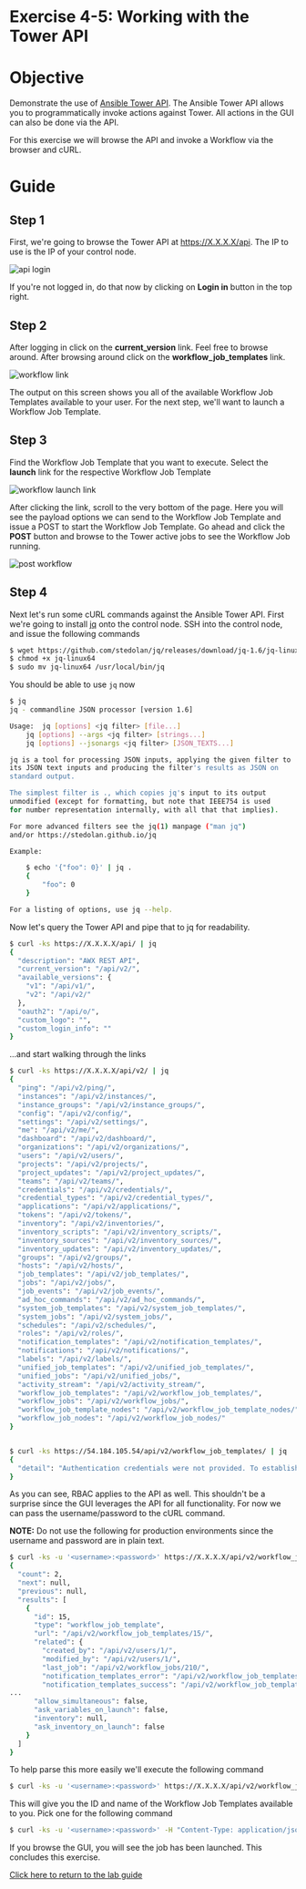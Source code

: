 # Exercise 4-5: Working with the Tower API

# Objective

Demonstrate the use of [Ansible Tower API](https://docs.ansible.com/ansible-tower/latest/html/towerapi/index.html). The Ansible Tower API allows you to programmatically invoke actions against Tower. All actions in the GUI can also be done via the API.

For this exercise we will browse the API and invoke a Workflow via the browser and cURL.

# Guide

## Step 1

First, we're going to browse the Tower API at https://X.X.X.X/api. The IP to use is the IP of your control node.

![api login](images/api_login.png)

If you're not logged in, do that now by clicking on **Login in** button in the top right. 

## Step 2

After logging in click on the **current_version** link. Feel free to browse around. After browsing around click on the **workflow_job_templates** link.

![workflow link](images/workflow_link.png)

The output on this screen shows you all of the available Workflow Job Templates available to your user. For the next step, we'll want to launch a Workflow Job Template.

## Step 3

Find the Workflow Job Template that you want to execute. Select the **launch** link for the respective Workflow Job Template

![workflow launch link](images/workflow_launch.png)

After clicking the link, scroll to the very bottom of the page. Here you will see the payload options we can send to the Workflow Job Template and issue a POST to start the Workflow Job Template. Go ahead and click the **POST** button and browse to the Tower active jobs to see the Workflow Job running.

![post workflow](images/post_launch.png)

## Step 4

Next let's run some cURL commands against the Ansible Tower API. First we're going to install [jq](https://stedolan.github.io/jq/) onto the control node. SSH into the control node, and issue the following commands

```bash
$ wget https://github.com/stedolan/jq/releases/download/jq-1.6/jq-linux64
$ chmod +x jq-linux64
$ sudo mv jq-linux64 /usr/local/bin/jq
```

You should be able to use `jq` now

```bash
$ jq
jq - commandline JSON processor [version 1.6]

Usage:	jq [options] <jq filter> [file...]
	jq [options] --args <jq filter> [strings...]
	jq [options] --jsonargs <jq filter> [JSON_TEXTS...]

jq is a tool for processing JSON inputs, applying the given filter to
its JSON text inputs and producing the filter's results as JSON on
standard output.

The simplest filter is ., which copies jq's input to its output
unmodified (except for formatting, but note that IEEE754 is used
for number representation internally, with all that that implies).

For more advanced filters see the jq(1) manpage ("man jq")
and/or https://stedolan.github.io/jq

Example:

	$ echo '{"foo": 0}' | jq .
	{
		"foo": 0
	}

For a listing of options, use jq --help.
```

Now let's query the Tower API and pipe that to jq for readability.

```bash
$ curl -ks https://X.X.X.X/api/ | jq
{
  "description": "AWX REST API",
  "current_version": "/api/v2/",
  "available_versions": {
    "v1": "/api/v1/",
    "v2": "/api/v2/"
  },
  "oauth2": "/api/o/",
  "custom_logo": "",
  "custom_login_info": ""
}
```

...and start walking through the links

```bash
$ curl -ks https://X.X.X.X/api/v2/ | jq
{
  "ping": "/api/v2/ping/",
  "instances": "/api/v2/instances/",
  "instance_groups": "/api/v2/instance_groups/",
  "config": "/api/v2/config/",
  "settings": "/api/v2/settings/",
  "me": "/api/v2/me/",
  "dashboard": "/api/v2/dashboard/",
  "organizations": "/api/v2/organizations/",
  "users": "/api/v2/users/",
  "projects": "/api/v2/projects/",
  "project_updates": "/api/v2/project_updates/",
  "teams": "/api/v2/teams/",
  "credentials": "/api/v2/credentials/",
  "credential_types": "/api/v2/credential_types/",
  "applications": "/api/v2/applications/",
  "tokens": "/api/v2/tokens/",
  "inventory": "/api/v2/inventories/",
  "inventory_scripts": "/api/v2/inventory_scripts/",
  "inventory_sources": "/api/v2/inventory_sources/",
  "inventory_updates": "/api/v2/inventory_updates/",
  "groups": "/api/v2/groups/",
  "hosts": "/api/v2/hosts/",
  "job_templates": "/api/v2/job_templates/",
  "jobs": "/api/v2/jobs/",
  "job_events": "/api/v2/job_events/",
  "ad_hoc_commands": "/api/v2/ad_hoc_commands/",
  "system_job_templates": "/api/v2/system_job_templates/",
  "system_jobs": "/api/v2/system_jobs/",
  "schedules": "/api/v2/schedules/",
  "roles": "/api/v2/roles/",
  "notification_templates": "/api/v2/notification_templates/",
  "notifications": "/api/v2/notifications/",
  "labels": "/api/v2/labels/",
  "unified_job_templates": "/api/v2/unified_job_templates/",
  "unified_jobs": "/api/v2/unified_jobs/",
  "activity_stream": "/api/v2/activity_stream/",
  "workflow_job_templates": "/api/v2/workflow_job_templates/",
  "workflow_jobs": "/api/v2/workflow_jobs/",
  "workflow_job_template_nodes": "/api/v2/workflow_job_template_nodes/",
  "workflow_job_nodes": "/api/v2/workflow_job_nodes/"
}


$ curl -ks https://54.184.105.54/api/v2/workflow_job_templates/ | jq
{
  "detail": "Authentication credentials were not provided. To establish a login session, visit /api/login/."
}
```

As you can see, RBAC applies to the API as well. This shouldn't be a surprise since the GUI leverages the API for all functionality. For now we can pass the username/password to the cURL command.

**NOTE:** Do not use the following for production environments since the username and password are in plain text.

```bash
$ curl -ks -u '<username>:<password>' https://X.X.X.X/api/v2/workflow_job_templates/ | jq
{
  "count": 2,
  "next": null,
  "previous": null,
  "results": [
    {
      "id": 15,
      "type": "workflow_job_template",
      "url": "/api/v2/workflow_job_templates/15/",
      "related": {
        "created_by": "/api/v2/users/1/",
        "modified_by": "/api/v2/users/1/",
        "last_job": "/api/v2/workflow_jobs/210/",
        "notification_templates_error": "/api/v2/workflow_job_templates/15/notification_templates_error/",
        "notification_templates_success": "/api/v2/workflow_job_templates/15/notification_templates_success/",
...
      "allow_simultaneous": false,
      "ask_variables_on_launch": false,
      "inventory": null,
      "ask_inventory_on_launch": false
    }
  ]
}
```

To help parse this more easily we'll execute the following command

```bash
$ curl -ks -u '<username>:<password>' https://X.X.X.X/api/v2/workflow_job_templates/ | jq '.results[] | "Workflow Template \(.id) is \(.name)"'
```

This will give you the ID and name of the Workflow Job Templates available to you. Pick one for the following command

```bash
$ curl -ks -u '<username>:<password>' -H "Content-Type: application/json" -X POST -d '{}' https://X.X.X.X/api/v2/workflow_job_templates/<id>/launch/
```

If you browse the GUI, you will see the job has been launched. This concludes this exercise.

[Click here to return to the lab guide](../README.md)
